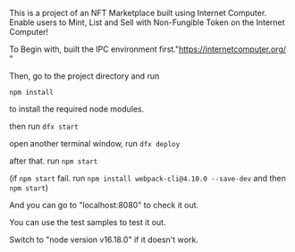 This is a project of an NFT Marketplace built using Internet Computer. Enable users to Mint, List and Sell with Non-Fungible Token on the Internet Computer!

To Begin with, built the IPC environment first."https://internetcomputer.org/ "

Then, go to the project directory and run

```npm install```

to install the required node modules.

then run 
```dfx start```

open another terminal window, run
```dfx deploy```

after that. run
```npm start```

(if ```npm start``` fail. run ```npm install webpack-cli@4.10.0 --save-dev``` and then ```npm start```)

And you can go to "localhost:8080" to check it out.

You can use the test samples to test it out.

Switch to "node version v16.18.0" if it doesn't work.



